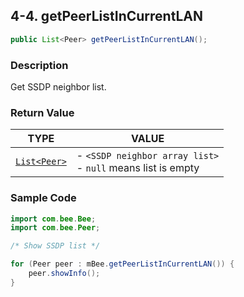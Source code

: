 ## 4-4. getPeerListInCurrentLAN

```java
public List<Peer> getPeerListInCurrentLAN();
```

### Description

Get SSDP neighbor list.

### Return Value

| TYPE | VALUE |
| :---: | --- |
| [`List<Peer>`](../Peer.md) | - `<SSDP neighbor array list>`<br> - `null` means list is empty |

### Sample Code

```java
import com.bee.Bee;
import com.bee.Peer;

/* Show SSDP list */

for (Peer peer : mBee.getPeerListInCurrentLAN()) {
    peer.showInfo();
}
```

